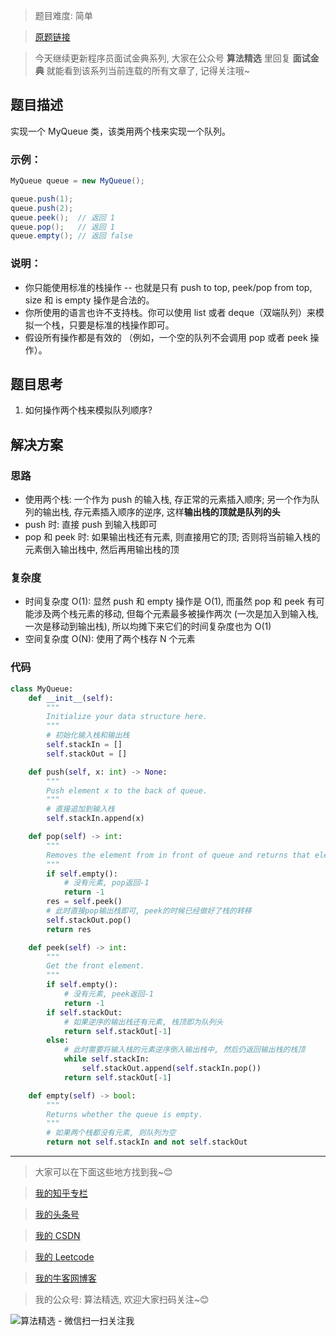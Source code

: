 > 题目难度: 简单

> [原题链接](https://leetcode-cn.com/problems/implement-queue-using-stacks-lcci/)

> 今天继续更新程序员面试金典系列, 大家在公众号 **算法精选** 里回复 **面试金典** 就能看到该系列当前连载的所有文章了, 记得关注哦~

## 题目描述

实现一个 MyQueue 类，该类用两个栈来实现一个队列。

### 示例：

```Java
MyQueue queue = new MyQueue();

queue.push(1);
queue.push(2);
queue.peek();  // 返回 1
queue.pop();   // 返回 1
queue.empty(); // 返回 false
```

### 说明：

- 你只能使用标准的栈操作 -- 也就是只有 push to top, peek/pop from top, size 和 is empty 操作是合法的。
- 你所使用的语言也许不支持栈。你可以使用 list 或者 deque（双端队列）来模拟一个栈，只要是标准的栈操作即可。
- 假设所有操作都是有效的 （例如，一个空的队列不会调用 pop 或者 peek 操作）。

## 题目思考

1. 如何操作两个栈来模拟队列顺序?

## 解决方案

### 思路

- 使用两个栈: 一个作为 push 的输入栈, 存正常的元素插入顺序; 另一个作为队列的输出栈, 存元素插入顺序的逆序, 这样**输出栈的顶就是队列的头**
- push 时: 直接 push 到输入栈即可
- pop 和 peek 时: 如果输出栈还有元素, 则直接用它的顶; 否则将当前输入栈的元素倒入输出栈中, 然后再用输出栈的顶

### 复杂度

- 时间复杂度 O(1): 显然 push 和 empty 操作是 O(1), 而虽然 pop 和 peek 有可能涉及两个栈元素的移动, 但每个元素最多被操作两次 (一次是加入到输入栈, 一次是移动到输出栈), 所以均摊下来它们的时间复杂度也为 O(1)
- 空间复杂度 O(N): 使用了两个栈存 N 个元素

### 代码

```python
class MyQueue:
    def __init__(self):
        """
        Initialize your data structure here.
        """
        # 初始化输入栈和输出栈
        self.stackIn = []
        self.stackOut = []

    def push(self, x: int) -> None:
        """
        Push element x to the back of queue.
        """
        # 直接追加到输入栈
        self.stackIn.append(x)

    def pop(self) -> int:
        """
        Removes the element from in front of queue and returns that element.
        """
        if self.empty():
            # 没有元素, pop返回-1
            return -1
        res = self.peek()
        # 此时直接pop输出栈即可, peek的时候已经做好了栈的转移
        self.stackOut.pop()
        return res

    def peek(self) -> int:
        """
        Get the front element.
        """
        if self.empty():
            # 没有元素, peek返回-1
            return -1
        if self.stackOut:
            # 如果逆序的输出栈还有元素, 栈顶即为队列头
            return self.stackOut[-1]
        else:
            # 此时需要将输入栈的元素逆序倒入输出栈中, 然后仍返回输出栈的栈顶
            while self.stackIn:
                self.stackOut.append(self.stackIn.pop())
            return self.stackOut[-1]

    def empty(self) -> bool:
        """
        Returns whether the queue is empty.
        """
        # 如果两个栈都没有元素, 则队列为空
        return not self.stackIn and not self.stackOut
```

---

> 大家可以在下面这些地方找到我~😊

> [我的知乎专栏](https://zhuanlan.zhihu.com/c_1242508721932464128)

> [我的头条号](https://www.toutiao.com/c/user/1090304683804520/#mid=1671643017345028)

> [我的 CSDN](https://me.csdn.net/zjulyx1993)

> [我的 Leetcode](https://leetcode-cn.com/u/suibianfahui/)

> [我的牛客网博客](https://blog.nowcoder.net/zjulyx)

> 我的公众号: 算法精选, 欢迎大家扫码关注~😊

![算法精选 - 微信扫一扫关注我](https://mmbiz.qpic.cn/mmbiz_jpg/1KjZicMlYPMgZWmoL4eYcs6UcfmvsetDWME2YJyaCp9oT9z3U573FWENBNhyOByxYI0epew6O37hiaOhdh90QeJg/640?wx_fmt=jpeg&tp=webp&wxfrom=5&wx_lazy=1&wx_co=1)
